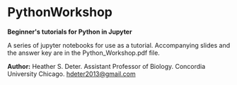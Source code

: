 # PythonWorkshop
**Beginner's tutorials for Python in Jupyter**

A series of jupyter notebooks for use as a tutorial. Accompanying slides and the answer key are in the Python_Workshop.pdf file.

**Author:** Heather S. Deter. Assistant Professor of Biology. Concordia University Chicago. hdeter2013@gmail.com
